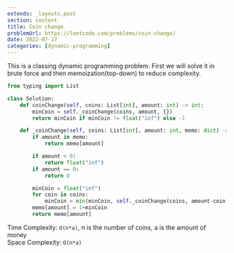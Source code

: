 ```yaml
---
extends: _layouts.post
section: content
title: Coin change
problemUrl: https://leetcode.com/problems/coin-change/
date: 2022-07-17
categories: [dynamic-programming]
---
```


This is a classing dynamic programming problem. First we will solve it in brute force and then memoization(top-down) to reduce complexity.

```python
from typing import List

class Solution:
    def coinChange(self, coins: List[int], amount: int) -> int:
        minCoin = self._coinChange(coins, amount, {})
        return minCoin if minCoin != float("inf") else -1

    def _coinChange(self, coins: List[int], amount: int, memo: dict) -> int:
        if amount in memo:
            return memo[amount]

        if amount < 0:
            return float("inf")
        if amount == 0:
            return 0

        minCoin = float("inf")
        for coin in coins:
            minCoin = min(minCoin, self._coinChange(coins, amount-coin, memo))
        memo[amount] = 1+minCoin
        return memo[amount]
```

Time Complexity: `O(n*a)`, n is the number of coins, a is the amount of money <br/>
Space Complexity: `O(n*a)`
